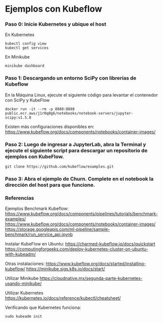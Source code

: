 # Ejemplos con Kubeflow

### Paso 0: Inicie Kubernetes y ubique el host

En Kubernetes
```
kubectl config view 
kubectl get services
```

En Minikube
```
minikube dashboard
```



### Paso 1: Descargando un entorno SciPy con librerías de Kubeflow

En la Máquina Linux, ejecute el siguiente código para levantar el contenedor con SciPy y KubeFlow 
```
docker run -it --rm -p 8888:8888 public.ecr.aws/j1r0q0g6/notebooks/notebook-servers/jupyter-scipy:v1.5.0
```

Existen más configuraciones disponibles en: https://www.kubeflow.org/docs/components/notebooks/container-images/


### Paso 2: Luego de ingresar a JupyterLab, abra la Terminal y ejecute el siguiente script para descargar un repositorio de ejemplos con KubeFlow. 

```
git clone https://github.com/kubeflow/examples.git
```

### Paso 3: Abra el ejemplo de Churn. Complete en el notebook la dirección del host para que funcione.



### Referencias

Ejemplos Benchmark Kubeflow:
https://www.kubeflow.org/docs/components/pipelines/tutorials/benchmark-examples/
https://www.kubeflow.org/docs/components/notebooks/container-images/
https://storage.googleapis.com/ml-pipeline/sample-benchmark/run_service_api.ipynb

Instalar KubeFlow en Ubuntu:
https://charmed-kubeflow.io/docs/quickstart
https://computingforgeeks.com/deploy-kubernetes-cluster-on-ubuntu-with-kubeadm/

Otras instalaciones:
https://www.kubeflow.org/docs/started/installing-kubeflow/
https://minikube.sigs.k8s.io/docs/start/

Utilizar Minikube
https://cloudnative.mx/segunda-parte-kubernetes-usando-minikube/

Utilizar Kubernetes
https://kubernetes.io/docs/reference/kubectl/cheatsheet/


Verificando que Kubernetes funciona:

```
sudo kubeadm init
```
